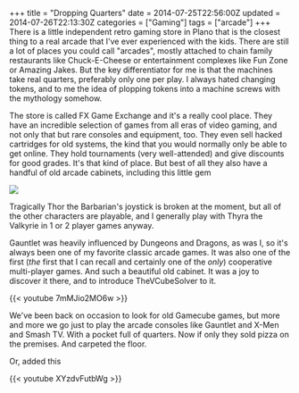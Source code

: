 +++
title = "Dropping Quarters"
date = 2014-07-25T22:56:00Z
updated = 2014-07-26T22:13:30Z
categories = ["Gaming"]
tags = ["arcade"]
+++
There is a little independent retro gaming store in Plano that is the closest thing to a real arcade that I've ever experienced with the kids. There are still a lot of places you could call "arcades", mostly attached to chain family restaurants like Chuck-E-Cheese or entertainment complexes like Fun Zone or Amazing Jakes. But the key differentiator for me is that the machines take real quarters, preferably only one per play. I always hated changing tokens, and to me the idea of plopping tokens into a machine screws with the mythology somehow.

The store is called FX Game Exchange and it's a really cool place. They have an incredible selection of games from all eras of video gaming, and not only that but rare consoles and equipment, too. They even sell hacked cartridges for old systems, the kind that you would normally only be able to get online. They hold tournaments (very well-attended) and give discounts for good grades. It's that kind of place. But best of all they also have a handful of old arcade cabinets, including this little gem

![](http://1.bp.blogspot.com/-Jbl4GY7Jctw/U9M6_8Hpv5I/AAAAAAAAAkw/WhrAC0XVP4s/s1600/IMG_1206.jpg)

Tragically Thor the Barbarian's joystick is broken at the moment, but all of the other characters are playable, and I generally play with Thyra the Valkyrie in 1 or 2 player games anyway.

Gauntlet was heavily influenced by Dungeons and Dragons, as was I, so it's always been one of my favorite classic arcade games. It was also one of the first (*the* first that I can recall and certainly one of the *only*) cooperative multi-player games. And such a beautiful old cabinet. It was a joy to discover it there, and to introduce TheVCubeSolver to it.

{{< youtube 7mMJio2MO6w >}}

We've been back on occasion to look for old Gamecube games, but more and more we go just to play the arcade consoles like Gauntlet and X-Men and Smash TV. With a pocket full of quarters. Now if only they sold pizza on the premises. And carpeted the floor.

Or, added this

{{< youtube XYzdvFutbWg >}}
